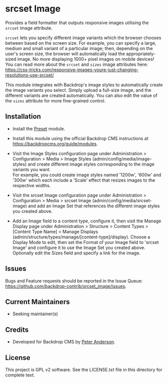 srcset Image
============

Provides a field formatter that outputs responsive images utilising the `srcset`
image attribute.

`srcset` lets you specify different image variants which the browser chooses
between based on the screen size. For example, you can specify a large, medium
and small variant of a particular image; then, depending on the user's screen
size, the browser will automatically load the appropriately-sized image. No more
displaying 1000+ pixel images on mobile devices!  
You can read more about the `srcset` and `sizes` image attributes here:
https://css-tricks.com/responsive-images-youre-just-changing-resolutions-use-srcset/

This module integrates with Backdrop's image styles to automatically create the
image variants you select. Simply upload a full-size image, and the different
variants are created automatically. You can also edit the value of the `sizes`
attribute for more fine-grained control.

Installation
------------

- Install the [Preset](https://github.com/backdrop-contrib/preset) module.

- Install this module using the official Backdrop CMS instructions at
  https://backdropcms.org/guide/modules.

- Visit the Image Styles configuration page under Administration >
  Configuration > Media > Image Styles (admin/config/media/image-styles) and
  create different image styles corresponding to the image variants you want.  
  For example, you could create image styles named '1200w', '600w' and '300w'
  which each include a 'Scale' effect that resizes images to the respective
  widths.

- Visit the srcset Image configuration page under Administration >
  Configuration > Media > srcset Image (admin/config/media/srcset-image) and add
  an Image Set that references the different image styles you created above.

- Add an Image field to a content type, configure it, then visit the Manage
  Display page under Administration > Structure > Content Types > [Content Type
  Name] > Manage Displays (admin/structure/types/manage/[content-type]/display).
  Choose a Display Mode to edit, then set the Format of your Image field to
  'srcset Image' and configure it to use the Image Set you created above.
  Optionally edit the Sizes field and specify a link for the image.

Issues
------

Bugs and Feature requests should be reported in the Issue Queue:
https://github.com/backdrop-contrib/srcset_image/issues.

Current Maintainers
-------------------

- Seeking maintainer(s)

Credits
-------

- Developed for Backdrop CMS by [Peter Anderson](https://github.com/BWPanda).

License
-------

This project is GPL v2 software. See the LICENSE.txt file in this directory for
complete text.

